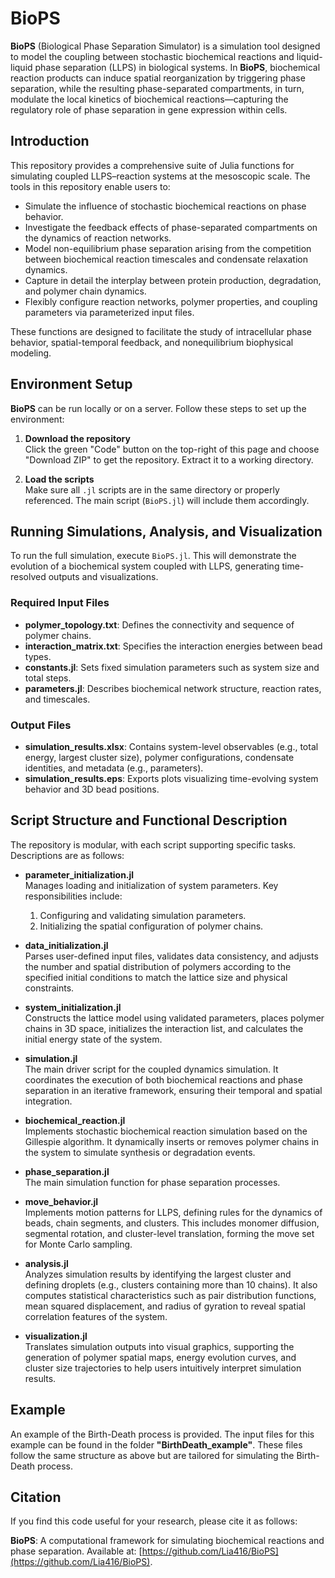 # BioPS

**BioPS** (Biological Phase Separation Simulator) is a simulation tool designed to model the coupling between stochastic biochemical reactions and liquid-liquid phase separation (LLPS) in biological systems. In **BioPS**, biochemical reaction products can induce spatial reorganization by triggering phase separation, while the resulting phase-separated compartments, in turn, modulate the local kinetics of biochemical reactions—capturing the regulatory role of phase separation in gene expression within cells.

## Introduction

This repository provides a comprehensive suite of Julia functions for simulating coupled LLPS–reaction systems at the mesoscopic scale. The tools in this repository enable users to:

- Simulate the influence of stochastic biochemical reactions on phase behavior.
- Investigate the feedback effects of phase-separated compartments on the dynamics of reaction networks.
- Model non-equilibrium phase separation arising from the competition between biochemical reaction timescales and condensate relaxation dynamics.
- Capture in detail the interplay between protein production, degradation, and polymer chain dynamics.
- Flexibly configure reaction networks, polymer properties, and coupling parameters via parameterized input files.

These functions are designed to facilitate the study of intracellular phase behavior, spatial-temporal feedback, and nonequilibrium biophysical modeling.

## Environment Setup

**BioPS** can be run locally or on a server. Follow these steps to set up the environment:

1. **Download the repository**  
   Click the green "Code" button on the top-right of this page and choose "Download ZIP" to get the repository. Extract it to a working directory.

2. **Load the scripts**  
   Make sure all `.jl` scripts are in the same directory or properly referenced. The main script (`BioPS.jl`) will include them accordingly.

## Running Simulations, Analysis, and Visualization

To run the full simulation, execute `BioPS.jl`. This will demonstrate the evolution of a biochemical system coupled with LLPS, generating time-resolved outputs and visualizations.

### Required Input Files

- **polymer_topology.txt**: Defines the connectivity and sequence of polymer chains.
- **interaction_matrix.txt**: Specifies the interaction energies between bead types.
- **constants.jl**: Sets fixed simulation parameters such as system size and total steps.
- **parameters.jl**: Describes biochemical network structure, reaction rates, and timescales.

### Output Files

- **simulation_results.xlsx**: Contains system-level observables (e.g., total energy, largest cluster size), polymer configurations, condensate identities, and metadata (e.g., parameters).
- **simulation_results.eps**: Exports plots visualizing time-evolving system behavior and 3D bead positions.

## Script Structure and Functional Description

The repository is modular, with each script supporting specific tasks. Descriptions are as follows:

- **parameter_initialization.jl**  
  Manages loading and initialization of system parameters. Key responsibilities include:
  1. Configuring and validating simulation parameters.
  2. Initializing the spatial configuration of polymer chains.

- **data_initialization.jl**  
  Parses user-defined input files, validates data consistency, and adjusts the number and spatial distribution of polymers according to the specified initial conditions to match the lattice size and physical constraints.

- **system_initialization.jl**  
  Constructs the lattice model using validated parameters, places polymer chains in 3D space, initializes the interaction list, and calculates the initial energy state of the system.

- **simulation.jl**  
  The main driver script for the coupled dynamics simulation. It coordinates the execution of both biochemical reactions and phase separation in an iterative framework, ensuring their temporal and spatial integration.

- **biochemical_reaction.jl**  
  Implements stochastic biochemical reaction simulation based on the Gillespie algorithm. It dynamically inserts or removes polymer chains in the system to simulate synthesis or degradation events.

- **phase_separation.jl**  
  The main simulation function for phase separation processes.

- **move_behavior.jl**  
  Implements motion patterns for LLPS, defining rules for the dynamics of beads, chain segments, and clusters. This includes monomer diffusion, segmental rotation, and cluster-level translation, forming the move set for Monte Carlo sampling.

- **analysis.jl**  
  Analyzes simulation results by identifying the largest cluster and defining droplets (e.g., clusters containing more than 10 chains). It also computes statistical characteristics such as pair distribution functions, mean squared displacement, and radius of gyration to reveal spatial correlation features of the system.

- **visualization.jl**  
  Translates simulation outputs into visual graphics, supporting the generation of polymer spatial maps, energy evolution curves, and cluster size trajectories to help users intuitively interpret simulation results.

## Example

An example of the Birth-Death process is provided. The input files for this example can be found in the folder **"BirthDeath_example"**. These files follow the same structure as above but are tailored for simulating the Birth-Death process.

## Citation

If you find this code useful for your research, please cite it as follows:

**BioPS**: A computational framework for simulating biochemical reactions and phase separation. Available at: [https://github.com/Lia416/BioPS](https://github.com/Lia416/BioPS).

